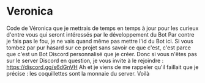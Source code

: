 # Veronica
Code de Véronica que je mettrais de temps en temps à jour pour les curieux d'entre vous qui seront intéressés par le développement du Bot
Par contre je fais pas le fou, je ne vais quand même pas mettre l'id du Bot ici.
Si vous tombez par pur hasard sur ce projet sans savoir ce que c'est, c'est parce que c'est un Bot Discord personnalisé que je créer.
Donc si vous n'êtes pas sur le server Discord en question, je vous invite à le rejoindre : https://discord.gg/s6dGnVH
Ah et je viens de me rappeler qu'il faillait que je précise : les coquillettes sont la monnaie du server. Voilà
